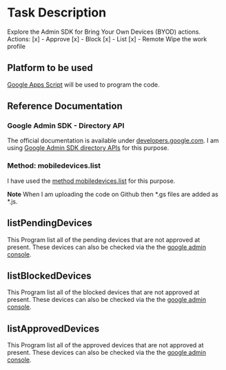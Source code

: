 # Task Description
Explore the Admin SDK for Bring Your Own Devices (BYOD) actions. 
Actions:
[x] - Approve 
[x] - Block
[x] - List 
[x] - Remote Wipe the work profile

## Platform to be used
[Google Apps Script](https://developers.google.com/apps-script) will be used to program the code. 

## Reference Documentation
### Google Admin SDK - Directory API
The official documentation is available under [developers.google.com](developers.google.com). I am using [Google Admin SDK directory APIs](https://developers.google.com/admin-sdk) for this purpose. 

### Method: mobiledevices.list
I have used the [method mobiledevices.list](https://developers.google.com/admin-sdk/directory/reference/rest/v1/mobiledevices/list) for this purpose. 

**Note** When I am uploading the code on Github then *.gs files are added as *.js. 

## listPendingDevices
This Program list all of the pending devices that are not approved at present. These devices can also be checked via the the [google admin console](www.admin.google.com).  

## listBlockedDevices
This Program list all of the blocked devices that are not approved at present. These devices can also be checked via the the [google admin console](www.admin.google.com).  

## listApprovedDevices
This Program list all of the approved devices that are not approved at present. These devices can also be checked via the the [google admin console](www.admin.google.com). 
